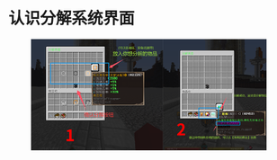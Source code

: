 # 认识分解系统界面



<figure><img src="../../.gitbook/assets/分解系统 (1).png" alt=""><figcaption></figcaption></figure>
